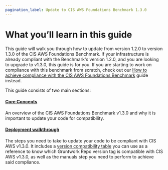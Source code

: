 ```yaml
---
pagination_label: Update to CIS AWS Foundations Benchmark 1.3.0
---
```


# What you’ll learn in this guide

This guide will walk you through how to update from version 1.2.0 to version 1.3.0 of the CIS AWS Foundations Benchmark.
If your infrastructure is already compliant with the Benchmark's version 1.2.0, and you are looking to upgrade to v1.3.0,
this guide is for you. If you are starting to work on compliance with this benchmark from scratch, check out our
[How to achieve compliance with the CIS AWS Foundations Benchmark](../../../build-it-yourself/4-achieve-compliance/0-intro/0-what-youll-learn-in-this-guide.md) guide instead.

This guide consists of two main sections:

<div className="dlist">

#### [Core Concepts](./1-core-concepts.md)

An overview of the CIS AWS Foundations Benchmark v1.3.0 and why it is important to update your code for compatibility.

#### [Deployment walkthrough](./2-deployment-walkthrough/0-step-1-update-references-to-the-gruntwork-infrastructure-as-code-library.md)

The steps you need to take to update your code to be compliant with CIS AWS v1.3.0. It includes a
[version compatibility table](./2-deployment-walkthrough/0-step-1-update-references-to-the-gruntwork-infrastructure-as-code-library.md#compatibility-table) you can use as a reference to know which Gruntwork Repo version
tag is compatible with CIS AWS v1.3.0, as well as the manuals step you need to perform to achieve said compliance.

</div>
